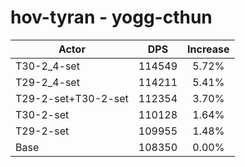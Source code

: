 # hov-tyran - yogg-cthun
| Actor | DPS | Increase |
|---|:---:|:---:|
|T30-2_4-set|114549|5.72%|
|T29-2_4-set|114211|5.41%|
|T29-2-set+T30-2-set|112354|3.70%|
|T30-2-set|110128|1.64%|
|T29-2-set|109955|1.48%|
|Base|108350|0.00%|
